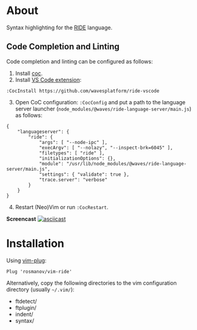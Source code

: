 # About

Syntax highlighting for the [RIDE](https://docs.wavesplatform.com/en/ride/about-ride.html) language.

## Code Completion and Linting

Code completion and linting can be configured as follows:

1. Install [coc](https://github.com/neoclide/coc.nvim).
2. Install [VS Code extension](https://github.com/wavesplatform/ride-vscode):
```
:CocInstall https://github.com/wavesplatform/ride-vscode
```
3. Open CoC configuration: `:CocConfig` and put a path to the language server launcher (`node_modules/@waves/ride-language-server/main.js`) as follows:

```
{
    "languageserver": {
        "ride": {
            "args": [ "--node-ipc" ],
            "execArgv": [ "--nolazy", "--inspect-brk=6045" ],
            "filetypes": [ "ride" ],
            "initializationOptions": {},
            "module": "/usr/lib/node_modules/@waves/ride-language-server/main.js",
            "settings": { "validate": true },
            "trace.server": "verbose"
        }
    }
}
```
4. Restart (Neo)Vim or run `:CocRestart`.

**Screencast**
[![asciicast](https://asciinema.org/a/zpSb8Sc6mRaVqZ618NlRnc2KY.svg)](https://asciinema.org/a/zpSb8Sc6mRaVqZ618NlRnc2KY)

# Installation

Using [vim-plug](https://github.com/junegunn/vim-plug):
```
Plug 'rosmanov/vim-ride'
```

Alternatively, copy the following directories to the vim configuration directory (usually `~/.vim/`):

- ftdetect/
- ftplugin/
- indent/
- syntax/
